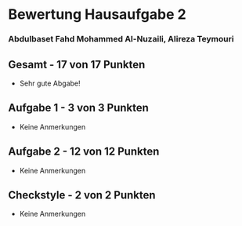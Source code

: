 # Bewertung Hausaufgabe 2
### Abdulbaset Fahd Mohammed Al-Nuzaili, Alireza Teymouri
## Gesamt - 17 von 17 Punkten
* Sehr gute Abgabe!
## Aufgabe 1 - 3 von 3 Punkten
* Keine Anmerkungen 
## Aufgabe 2 - 12 von 12 Punkten
* Keine Anmerkungen 
## Checkstyle - 2 von 2 Punkten
* Keine Anmerkungen 
